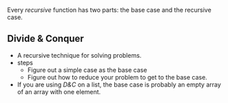 Every *recursive* function has two parts: the base case and the recursive case.

## Divide & Conquer
- A recursive technique for solving problems.
- steps
	- Figure out a simple case as the base case
	- Figure out how to reduce your problem to get to the base case.
- If you are using *D&C* on a list, the base case is probably an empty array of an array with one element.
